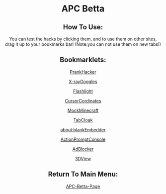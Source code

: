 <center>
<body>
<h1>
    APC Betta
    </h1>
    <h2>
        How To Use:
    </h2>
    <p>
        You can test the hacks by clicking them, and to use them on other sites, drag it up to your bookmarks bar!
        (Note:you can not use them on new tabs!)
    </p>
<h2>
    Bookmarklets:
    </h2>
        <p>
            <a href="javascript:var abc=prompt('Your CyberWall is being infiltrated!\n\tWhat action would you like to take?'); if (abc == 'Lockdown CW') {alert('Locking down CW...'); var def=prompt('Successfully locked down!\n\tWould you like to view the CW Log?');} if (def == 'Y') {alert('Loading CW Log...'); alert('\tinfiltrator detected!\n\tlocking down CW...\n\tsuccessfully locked down CW!');}">
                PrankHacker
            </a>
    </p>
    <p>
        <a href="javascript:(function () {var script=document.createElement('script');script.src='https://x-ray-goggles.mouse.org/webxray.js';script.className='webxray';script.setAttribute('data-lang','en-US');script.setAttribute('data-baseuri','https://x-ray-goggles.mouse.org');document.body.appendChild(script);}())">
            X-rayGoggles
        </a>
    </p>
    <p>
        <a href="javascript:(function(){var js=document.body.appendChild(document.createElement('script'));js.onerror=function(){alert('Sorry, the script could not be loaded.')};js.src='https://rawgit.com/Krazete/bookmarklets/master/mouselight.js'})();">
            Flashlight
        </a>
    </p>
    <p>
        <a href="javascript:document.addEventListener('mousemove',function(e)%7Blocation.hash=(window.scrollX+e.clientX)+','+(window.scrollY+e.clientY)%7D,true);">
            CursorCordinates
        </a>
    </p>
    <p>
        <a href="javascript:(function(){window.mcbmRootURI='https://luphoria.com/MCanywhere/';window.mcbmScriptURI='mcbm.min.js';window.mcbmLang='eng';var s,ss=window.mcbmRootURI+'js/mcbm-load.min.js';s=document.createElement('script');s.src=ss;document.body.appendChild(s);})();">
            MockMinecraft
        </a>
    </p>
    <p>
        <a href="javascript:document.title=prompt('Welcome to the Tab Cloak setup!\n\nEnter the title you want to set for this tab::');var icon=document.querySelector(`link[rel='icon']`);if (!icon) {icon = document.createElement('link');icon.rel='icon';};switch(prompt('What icon would you like to use?\n\n[1] Google Search\n[2] Google Drive\n[3] Custom URL\n\nPlease only enter a number!%27)){case%271%27:icon.setAttribute(%27href%27,%27https://www.google.com/favicon.ico%27);break;case%272%27:icon.setAttribute(%27href%27,%27https://ssl.gstatic.com/images/branding/product/1x/drive_2020q4_32dp.png%27);break;case%273%27:icon.setAttribute(%27href%27,prompt(%27Please enter the URL for the icon you want:%27));} document.head.appendChild(icon);">
        TabCloak
        </a>
    </p>
    <p>
        <a href="javascript: (function () {var url = prompt('Paste the link you want to be embedded into an about:blank page.', 'ex. https://example.com'); var urlObj = new window.URL(window.location.href); win = window.open(); win.document.body.style.margin = '0'; win.document.body.style.height = '100vh'; var iframe = win.document.createElement('iframe'); iframe.style.border = 'none'; iframe.style.width = '100%'; iframe.style.height = '100%'; iframe.style.margin = '0'; iframe.referrerpolicy = 'no-referrer'; iframe.allow = 'fullscreen'; iframe.src = url.toString(); win.document.body.appendChild(iframe); var script = win.document.createElement('script'); script.src = 'https://3kh0.github.io/js/main.js'; win.document.body.appendChild(script); })();">
            about:blankEmbedder
        </a>
    </p>
    <p>
        <a href="javascript:(function () { var script = document.createElement('script'); script.src='//cdn.jsdelivr.net/npm/eruda'; document.body.appendChild(script); script.onload = function () { eruda.init() } })();">
            ActionPromptConsole
        </a>
    </p>
    <p>
        <a href="javascript:(function(){    /* Ad-B-Gone: The simple bookmarklet that removes ads from web pages! Made by 3kh0. */    var selectors = [    /* By ID: */    '#sidebar-wrap', '#advert', '#xrail', '#middle-article-advert-container',    '#sponsored-recommendations', '#around-the-web', '#sponsored-recommendations',    '#taboola-content', '#taboola-below-taboola-native-thumbnails', '#inarticle_wrapper_div',    '#rc-row-container', '#ads', '#at-share-dock', '#at4-share', '#at4-follow', '#right-ads-rail',    'div#ad-interstitial', 'div#advert-article', 'div#ac-lre-player-ph',    /* By Class: */    '.ad', '.avert', '.avert__wrapper', '.middle-banner-ad', '.advertisement',    '.GoogleActiveViewClass', '.advert', '.cns-ads-stage', '.teads-inread', '.ad-banner',    '.ad-anchored', '.js_shelf_ads', '.ad-slot', '.antenna', '.xrail-content',    '.advertisement__leaderboard', '.ad-leaderboard', '.trc_rbox_outer', '.ks-recommended',    '.article-da', 'div.sponsored-stories-component', 'div.addthis-smartlayers',    'div.article-adsponsor', 'div.signin-prompt', 'div.article-bumper', 'div.video-placeholder',    'div.top-ad-container', 'div.header-ad', 'div.ad-unit', 'div.demo-block', 'div.OUTBRAIN',    'div.ob-widget', 'div.nwsrm-wrapper', 'div.announcementBar', 'div.partner-resources-block',    'div.arrow-down', 'div.m-ad', 'div.story-interrupt', 'div.taboola-recommended',    'div.ad-cluster-container', 'div.ctx-sidebar', 'div.incognito-modal', '.OUTBRAIN', '.subscribe-button',    '.ads9', '.leaderboards', '.GoogleActiveViewElement', '.mpu-container', '.ad-300x600', '.tf-ad-block',    '.sidebar-ads-holder-top', '.ads-one', '.FullPageModal__scroller',    '.content-ads-holder', '.widget-area', '.social-buttons', '.ac-player-ph',    /* Other: */    'script', 'iframe', 'video', 'aside#sponsored-recommendations', 'aside[role='banner']', 'aside',    'amp-ad', 'span[id^=ad_is_]', 'div[class*='indianapolis-optin']', 'div[id^=google_ads_iframe]',    'div[data-google-query-id]', 'section[data-response]', 'ins.adsbygoogle', 'div[data-google-query-id]',    'div[data-test-id='fullPageSignupModal']', 'div[data-test-id='giftWrap']' ];    for(let i in selectors) {        let nodesList = document.querySelectorAll(selectors[i]);        for(let i = 0; i < nodesList.length; i++) {            let el = nodesList[i];            if(el && el.parentNode)                el.parentNode.removeChild(el);        }    }})();">
            AdBlocker
        </a>
    </p>
    <p>
        <a href="javascript:(function(){var js=document.body.appendChild(document.createElement('script'));js.onerror=function(){alert('Sorry, the script could not be loaded.')};js.src='https://rawgit.com/Krazete/bookmarklets/master/tri.js'})();Flashlight">
            3DView
        </a>
    </p>
<h2>
    Return To Main Menu:
    </h2>
    <p>
    <a href="https://dawnerror.github.io/APC-Betta-Page/">
        APC-Betta-Page
    </a>
    </p>
